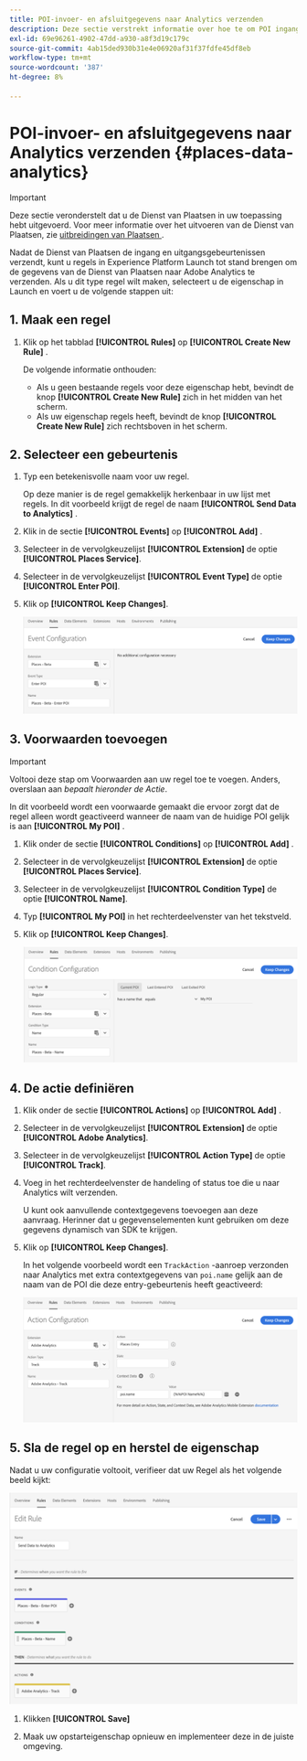 ```yaml
---
title: POI-invoer- en afsluitgegevens naar Analytics verzenden
description: Deze sectie verstrekt informatie over hoe te om POI ingang en uitgangsgegevens naar Analytics te verzenden.
exl-id: 69e96261-4902-47dd-a930-a8f3d19c179c
source-git-commit: 4ab15ded930b31e4e06920af31f37fdfe45df8eb
workflow-type: tm+mt
source-wordcount: '387'
ht-degree: 8%

---
```


# POI-invoer- en afsluitgegevens naar Analytics verzenden {#places-data-analytics}


>[!IMPORTANT]
>
>Deze sectie veronderstelt dat u de Dienst van Plaatsen in uw toepassing hebt uitgevoerd. Voor meer informatie over het uitvoeren van de Dienst van Plaatsen, zie [ uitbreidingen van Plaatsen ](/help/places-ext-aep-sdks/places-extension/places-extension.md).

Nadat de Dienst van Plaatsen de ingang en uitgangsgebeurtenissen verzendt, kunt u regels in Experience Platform Launch tot stand brengen om de gegevens van de Dienst van Plaatsen naar Adobe Analytics te verzenden. Als u dit type regel wilt maken, selecteert u de eigenschap in Launch en voert u de volgende stappen uit:

## 1. Maak een regel

1. Klik op het tabblad **[!UICONTROL Rules]** op **[!UICONTROL Create New Rule]** .

   De volgende informatie onthouden:

   * Als u geen bestaande regels voor deze eigenschap hebt, bevindt de knop **[!UICONTROL Create New Rule]** zich in het midden van het scherm.
   * Als uw eigenschap regels heeft, bevindt de knop **[!UICONTROL Create New Rule]** zich rechtsboven in het scherm.

## 2. Selecteer een gebeurtenis

1. Typ een betekenisvolle naam voor uw regel.

   Op deze manier is de regel gemakkelijk herkenbaar in uw lijst met regels. In dit voorbeeld krijgt de regel de naam **[!UICONTROL Send Data to Analytics]** .

1. Klik in de sectie **[!UICONTROL Events]** op **[!UICONTROL Add]** .

1. Selecteer in de vervolgkeuzelijst **[!UICONTROL Extension]** de optie **[!UICONTROL Places Service]**.

1. Selecteer in de vervolgkeuzelijst **[!UICONTROL Event Type]** de optie **[!UICONTROL Enter POI]**.

1. Klik op **[!UICONTROL Keep Changes]**.

   ![ &quot;selecteer een gebeurtenis&quot;](/help/assets/pt-selectEvent.png)


## 3. Voorwaarden toevoegen

>[!IMPORTANT]
>
>Voltooi deze stap om Voorwaarden aan uw regel toe te voegen. Anders, overslaan aan *bepaalt hieronder de Actie*.

In dit voorbeeld wordt een voorwaarde gemaakt die ervoor zorgt dat de regel alleen wordt geactiveerd wanneer de naam van de huidige POI gelijk is aan **[!UICONTROL My POI]** .

1. Klik onder de sectie **[!UICONTROL Conditions]** op **[!UICONTROL Add]** .

1. Selecteer in de vervolgkeuzelijst **[!UICONTROL Extension]** de optie **[!UICONTROL Places Service]**.

1. Selecteer in de vervolgkeuzelijst **[!UICONTROL Condition Type]** de optie **[!UICONTROL Name]**.

1. Typ **[!UICONTROL My POI]** in het rechterdeelvenster van het tekstveld.

1. Klik op **[!UICONTROL Keep Changes]**.

   ![ &quot;plaats een voorwaarde&quot;](/help/assets/pt-setCondition.png)


## 4. De actie definiëren

1. Klik onder de sectie **[!UICONTROL Actions]** op **[!UICONTROL Add]** .

1. Selecteer in de vervolgkeuzelijst **[!UICONTROL Extension]** de optie **[!UICONTROL Adobe Analytics]**.

1. Selecteer in de vervolgkeuzelijst **[!UICONTROL Action Type]** de optie **[!UICONTROL Track]**.

1. Voeg in het rechterdeelvenster de handeling of status toe die u naar Analytics wilt verzenden.

   U kunt ook aanvullende contextgegevens toevoegen aan deze aanvraag. Herinner dat u gegevenselementen kunt gebruiken om deze gegevens dynamisch van SDK te krijgen.

1. Klik op **[!UICONTROL Keep Changes]**.

   In het volgende voorbeeld wordt een `TrackAction` -aanroep verzonden naar Analytics met extra contextgegevens van `poi.name` gelijk aan de naam van de POI die deze entry-gebeurtenis heeft geactiveerd:

   ![ &quot;plaats een actie&quot;](/help/assets/pt-setAction.png)

## 5. Sla de regel op en herstel de eigenschap

Nadat u uw configuratie voltooit, verifieer dat uw Regel als het volgende beeld kijkt:

![ &quot;regel wordt gecreeerd&quot;](/help/assets/pt-ruleComplete.png)

1. Klikken **[!UICONTROL Save]**

1. Maak uw opstarteigenschap opnieuw en implementeer deze in de juiste omgeving.
